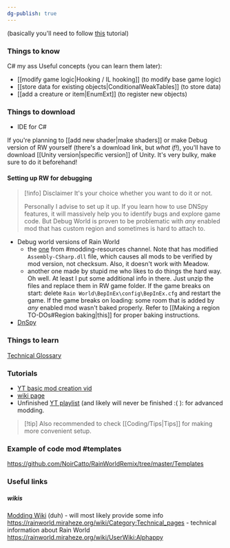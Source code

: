 ```yaml
---
dg-publish: true
---
```

(basically you'll need to follow [this](https://rainworldmodding.miraheze.org/wiki/Code_Environments) tutorial)
### Things to know
C# my ass
Useful concepts (you can learn them later):
- [[modify game logic|Hooking / IL hooking]] (to modify base game logic)
- [[store data for existing objects|ConditionalWeakTables]] (to store data)
- [[add a creature or item|EnumExt]] (to register new objects)
### Things to download
- IDE for C#

If you're planning to [[add new shader|make shaders]] or make Debug version of RW yourself (there's a download link, but *what if!*), you'll have to download [[Unity version|specific version]] of Unity. It's very bulky, make sure to do it beforehand!
#### Setting up RW for debugging
> [!info] Disclaimer
> It's your choice whether you want to do it or not.
 > 
> Personally I advise to set up it up. If you learn how to use DNSpy features, it will massively help you to identify bugs and explore game code.
> But Debug World is proven to be problematic with *any* enabled mod that has custom region and sometimes is hard to attach to.

- Debug world versions of Rain World
	- the [one](https://nqywadcmwusjqlrg.public.blob.vercel-storage.com/notes/files/coding/DebugWorld-rvrKbEeqowXM2GOMBub4GDKEjJfkuZ.zip) from \#modding-resources channel. Note that has modified `Assembly-CSharp.dll` file, which causes all mods to be verified by mod version, not checksum. Also, it doesn't work with Meadow.
	- another one made by stupid me who likes to do things the hard way. Oh well. At least I put some additional info in there. 
	Just unzip the files and replace them in RW game folder.
	If the game breaks on start: delete `Rain World\BepInEx\config\BepInEx.cfg` and restart the game.
	If the game breaks on loading: some room that is added by *any* enabled mod wasn't baked properly. Refer to [[Making a region TO-DOs#Region baking|this]] for proper baking instructions.
- [DnSpy](https://github.com/dnSpyEx/dnSpy)
### Things to learn
[Technical Glossary](https://rainworld.miraheze.org/wiki/Technical_Glossary)

### Tutorials 
- [YT basic mod creation vid](https://www.youtube.com/watch?v=JG9cyL5FW90)
- [wiki page](https://rainworldmodding.miraheze.org/wiki/BepInPlugins)
- Unfinished [YT playlist](https://www.youtube.com/playlist?list=PLuHyVLkKIJi3P6xu-V3aRTAlwWpdDKxSa) (and likely will never be finished :( ): for advanced modding. 

> [!tip] Also recommended to check [[Coding/Tips|Tips]] for making more convenient setup.


### Example of code mod #templates
https://github.com/NoirCatto/RainWorldRemix/tree/master/Templates 
### Useful links 
##### wikis
[Modding Wiki](https://rainworldmodding.miraheze.org/wiki/Main_Page) (duh) - will most likely provide some info
https://rainworld.miraheze.org/wiki/Category:Technical_pages - technical information about Rain World
https://rainworld.miraheze.org/wiki/UserWiki:Alphappy